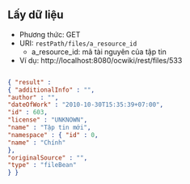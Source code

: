 ## Lấy dữ liệu ##
  * Phương thức: GET
  * URI: `restPath/files/a_resource_id`
    * a\_resource\_id: mã tài nguyên của tập tin
  * Ví dụ: http://localhost:8080/ocwiki/rest/files/533
```json

{ "result" :
{ "additionalInfo" : "",
"author" : "",
"dateOfWork" : "2010-10-30T15:35:39+07:00",
"id" : 603,
"license" : "UNKNOWN",
"name" : "Tập tin mới",
"namespace" : { "id" : 0,
"name" : "Chính"
},
"originalSource" : "",
"type" : "fileBean"
} }
```